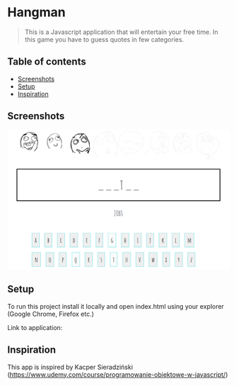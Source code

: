 # Hangman

> This is a Javascript application that will entertain your free time. In this game you have to guess quotes in few categories.

## Table of contents

- [Screenshots](#screenshots)
- [Setup](#setup)
- [Inspiration](#inspiration)

## Screenshots

![Example screenshot](./hangman.png)

## Setup

To run this project install it locally and open index.html using your explorer (Google Chrome, Firefox etc.)

Link to application:

## Inspiration

This app is inspired by Kacper Sieradziński (https://www.udemy.com/course/programowanie-obiektowe-w-javascript/)
